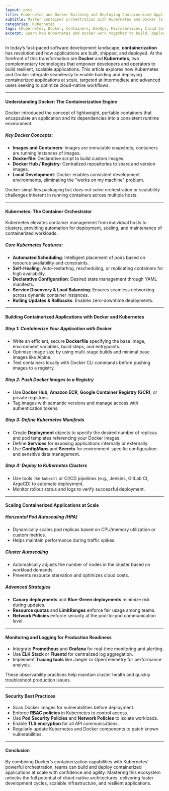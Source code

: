 ```yaml
---
layout: post
title: Kubernetes and Docker Building and Deploying Containerized Applications at Scale
subtitle: Master container orchestration with Kubernetes and Docker to build and deploy scalable applications efficiently
categories: Kubernetes
tags: [Kubernetes, Docker, Containers, DevOps, Microservices, Cloud Computing, CI/CD, Container Orchestration]
excerpt: Learn how Kubernetes and Docker work together to build, deploy, and manage containerized applications at scale, enabling efficient DevOps and cloud-native workflows.
---
```

In today’s fast-paced software development landscape, **containerization** has revolutionized how applications are built, shipped, and deployed. At the forefront of this transformation are **Docker** and **Kubernetes**, two complementary technologies that empower developers and operators to build resilient, scalable applications. This article explores how Kubernetes and Docker integrate seamlessly to enable building and deploying containerized applications at scale, targeted at intermediate and advanced users seeking to optimize cloud-native workflows.

---

#### Understanding Docker: The Containerization Engine

Docker introduced the concept of lightweight, portable containers that encapsulate an application and its dependencies into a consistent runtime environment.

##### Key Docker Concepts:

- **Images and Containers**: Images are immutable snapshots; containers are running instances of images.
- **Dockerfile**: Declarative script to build custom images.
- **Docker Hub / Registry**: Centralized repositories to share and version images.
- **Local Development**: Docker enables consistent development environments, eliminating the "works on my machine" problem.

Docker simplifies packaging but does not solve orchestration or scalability challenges inherent in running containers across multiple hosts.

---

#### Kubernetes: The Container Orchestrator

Kubernetes elevates container management from individual hosts to clusters, providing automation for deployment, scaling, and maintenance of containerized workloads.

##### Core Kubernetes Features:

- **Automated Scheduling**: Intelligent placement of pods based on resource availability and constraints.
- **Self-Healing**: Auto-restarting, rescheduling, or replicating containers for high availability.
- **Declarative Configuration**: Desired state management through YAML manifests.
- **Service Discovery & Load Balancing**: Ensures seamless networking across dynamic container instances.
- **Rolling Updates & Rollbacks**: Enables zero-downtime deployments.

---

#### Building Containerized Applications with Docker and Kubernetes

##### Step 1: Containerize Your Application with Docker

- Write an efficient, secure **Dockerfile** specifying the base image, environment variables, build steps, and entrypoints.
- Optimize image size by using multi-stage builds and minimal base images like Alpine.
- Test containers locally with Docker CLI commands before pushing images to a registry.

##### Step 2: Push Docker Images to a Registry

- Use **Docker Hub**, **Amazon ECR**, **Google Container Registry (GCR)**, or private registries.
- Tag images with semantic versions and manage access with authentication tokens.

##### Step 3: Define Kubernetes Manifests

- Create **Deployment** objects to specify the desired number of replicas and pod templates referencing your Docker images.
- Define **Services** for exposing applications internally or externally.
- Use **ConfigMaps** and **Secrets** for environment-specific configuration and sensitive data management.

##### Step 4: Deploy to Kubernetes Clusters

- Use tools like `kubectl` or CI/CD pipelines (e.g., Jenkins, GitLab CI, ArgoCD) to automate deployment.
- Monitor rollout status and logs to verify successful deployment.

---

#### Scaling Containerized Applications at Scale

##### Horizontal Pod Autoscaling (HPA)

- Dynamically scales pod replicas based on CPU/memory utilization or custom metrics.
- Helps maintain performance during traffic spikes.

##### Cluster Autoscaling

- Automatically adjusts the number of nodes in the cluster based on workload demands.
- Prevents resource starvation and optimizes cloud costs.

##### Advanced Strategies

- **Canary deployments** and **Blue-Green deployments** minimize risk during updates.
- **Resource quotas** and **LimitRanges** enforce fair usage among teams.
- **Network Policies** enforce security at the pod-to-pod communication level.

---

#### Monitoring and Logging for Production Readiness

- Integrate **Prometheus** and **Grafana** for real-time monitoring and alerting.
- Use **ELK Stack** or **Fluentd** for centralized log aggregation.
- Implement **Tracing tools** like Jaeger or OpenTelemetry for performance analysis.

These observability practices help maintain cluster health and quickly troubleshoot production issues.

---

#### Security Best Practices

- Scan Docker images for vulnerabilities before deployment.
- Enforce **RBAC policies** in Kubernetes to control access.
- Use **Pod Security Policies** and **Network Policies** to isolate workloads.
- Enable **TLS encryption** for all API communications.
- Regularly update Kubernetes and Docker components to patch known vulnerabilities.

---

#### Conclusion

By combining Docker’s containerization capabilities with Kubernetes’ powerful orchestration, teams can build and deploy containerized applications at scale with confidence and agility. Mastering this ecosystem unlocks the full potential of cloud-native architectures, delivering faster development cycles, scalable infrastructure, and resilient applications.
